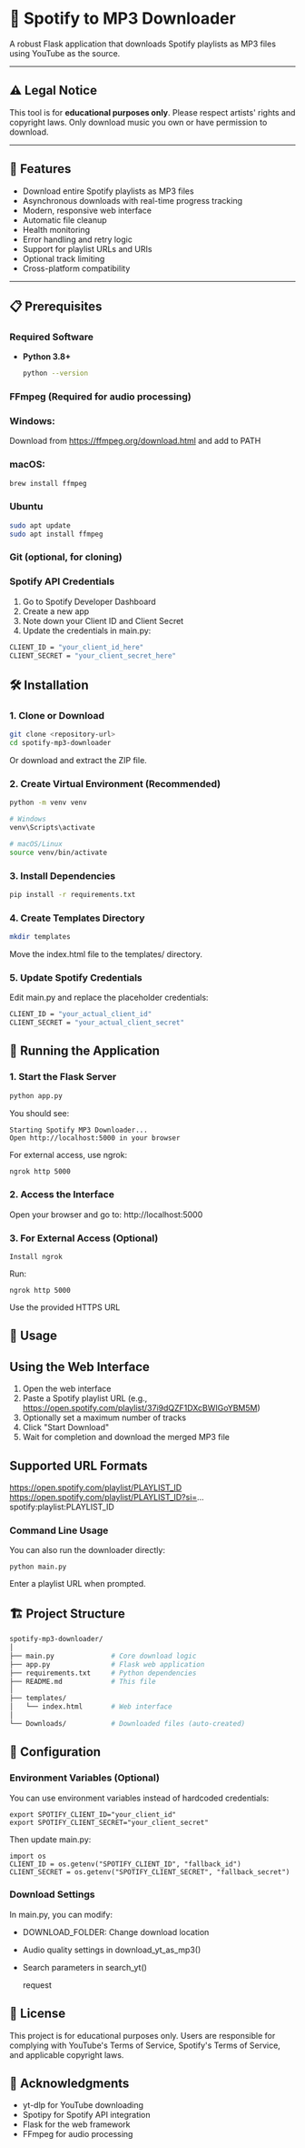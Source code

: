 # 🎵 Spotify to MP3 Downloader

A robust Flask application that downloads Spotify playlists as MP3 files using YouTube as the source.

---

## ⚠️ Legal Notice
This tool is for **educational purposes only**. Please respect artists' rights and copyright laws. Only download music you own or have permission to download.

---

## 🚀 Features
- Download entire Spotify playlists as MP3 files  
- Asynchronous downloads with real-time progress tracking  
- Modern, responsive web interface  
- Automatic file cleanup  
- Health monitoring  
- Error handling and retry logic  
- Support for playlist URLs and URIs  
- Optional track limiting  
- Cross-platform compatibility  

---

## 📋 Prerequisites

### Required Software
- **Python 3.8+**  
  ```bash
  python --version


### FFmpeg (Required for audio processing)

### Windows:
Download from https://ffmpeg.org/download.html and add to PATH

### macOS:
```bash
brew install ffmpeg
```
### Ubuntu
```bash
sudo apt update
sudo apt install ffmpeg
```
### Git (optional, for cloning)

### Spotify API Credentials
1. Go to Spotify Developer Dashboard
2. Create a new app
3. Note down your Client ID and Client Secret
4. Update the credentials in main.py:
```bash
CLIENT_ID = "your_client_id_here"
CLIENT_SECRET = "your_client_secret_here"
```

## 🛠️ Installation

### 1. Clone or Download
```bash
git clone <repository-url>
cd spotify-mp3-downloader
```
Or download and extract the ZIP file.

### 2. Create Virtual Environment (Recommended)
```bash
python -m venv venv

# Windows
venv\Scripts\activate

# macOS/Linux
source venv/bin/activate
```

### 3. Install Dependencies
```bash
pip install -r requirements.txt
```

### 4. Create Templates Directory
```bash
mkdir templates
```
Move the index.html file to the templates/ directory.

### 5. Update Spotify Credentials
Edit main.py and replace the placeholder credentials:
```bash
CLIENT_ID = "your_actual_client_id"
CLIENT_SECRET = "your_actual_client_secret"
```

## 🚀 Running the Application
### 1. Start the Flask Server
```bash
python app.py
```
You should see:
```
Starting Spotify MP3 Downloader...
Open http://localhost:5000 in your browser
```

For external access, use ngrok:
```bash
ngrok http 5000
```
### 2. Access the Interface
Open your browser and go to: http://localhost:5000

### 3. For External Access (Optional)
```
Install ngrok
```
Run:
```
ngrok http 5000
```
Use the provided HTTPS URL

## 📝 Usage
## Using the Web Interface

1. Open the web interface
2. Paste a Spotify playlist URL (e.g., https://open.spotify.com/playlist/37i9dQZF1DXcBWIGoYBM5M)
3. Optionally set a maximum number of tracks
4. Click "Start Download"
5. Wait for completion and download the merged MP3 file

## Supported URL Formats
https://open.spotify.com/playlist/PLAYLIST_ID
https://open.spotify.com/playlist/PLAYLIST_ID?si=...
spotify:playlist:PLAYLIST_ID

### Command Line Usage
You can also run the downloader directly:
```
python main.py
```
Enter a playlist URL when prompted.

## 🏗️ Project Structure
```bash
spotify-mp3-downloader/
│
├── main.py              # Core download logic
├── app.py               # Flask web application
├── requirements.txt     # Python dependencies
├── README.md            # This file
│
├── templates/
│   └── index.html       # Web interface
│
└── Downloads/           # Downloaded files (auto-created)
```

## 🔧 Configuration
### Environment Variables (Optional)

You can use environment variables instead of hardcoded credentials:
```
export SPOTIFY_CLIENT_ID="your_client_id"
export SPOTIFY_CLIENT_SECRET="your_client_secret"
```
Then update main.py:
```
import os
CLIENT_ID = os.getenv("SPOTIFY_CLIENT_ID", "fallback_id")
CLIENT_SECRET = os.getenv("SPOTIFY_CLIENT_SECRET", "fallback_secret")
```
### Download Settings

In main.py, you can modify:

- DOWNLOAD_FOLDER: Change download location
- Audio quality settings in download_yt_as_mp3()
- Search parameters in search_yt()

  request

## 📄 License

This project is for educational purposes only. Users are responsible for complying with YouTube's Terms of Service, Spotify's Terms of Service, and applicable copyright laws.

## 🙏 Acknowledgments
- yt-dlp for YouTube downloading
- Spotipy for Spotify API integration
- Flask for the web framework
- FFmpeg for audio processing
